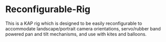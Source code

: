 # Reconfigurable-Rig
This is a KAP rig which is designed to be easily reconfigurable to accommodate landscape/portrait camera orientations, servo/rubber band powered pan and tilt mechanisms, and use with kites and balloons.
